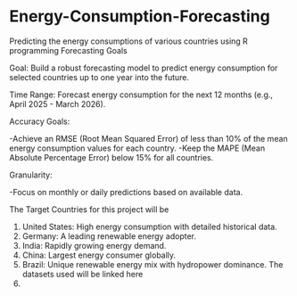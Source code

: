 # Energy-Consumption-Forecasting
Predicting the energy consumptions of various countries using R programming
Forecasting Goals

Goal: Build a robust forecasting model to predict energy consumption for selected countries up to one year into the future.

Time Range: Forecast energy consumption for the next 12 months (e.g., April 2025 - March 2026).

Accuracy Goals:

-Achieve an RMSE (Root Mean Squared Error) of less than 10% of the mean energy consumption values for each country.
-Keep the MAPE (Mean Absolute Percentage Error) below 15% for all countries.

Granularity:

-Focus on monthly or daily predictions based on available data.

The Target Countries for this project will be 
1. United States: High energy consumption with detailed historical data.
2. Germany: A leading renewable energy adopter.
3. India: Rapidly growing energy demand.
4. China: Largest energy consumer globally.
5. Brazil: Unique renewable energy mix with hydropower dominance.
The datasets used will be linked here
1. 
